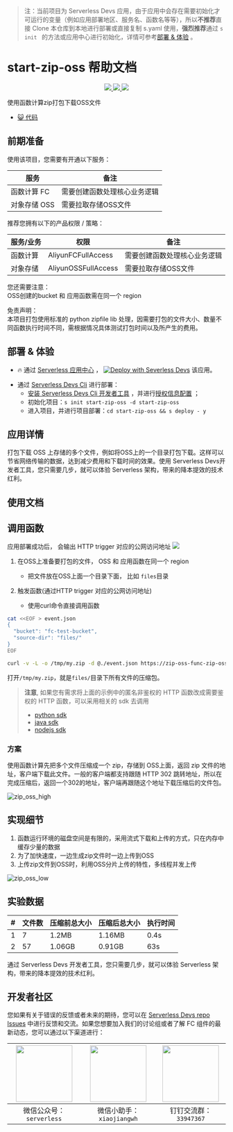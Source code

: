 
> 注：当前项目为 Serverless Devs 应用，由于应用中会存在需要初始化才可运行的变量（例如应用部署地区、服务名、函数名等等），所以**不推荐**直接 Clone 本仓库到本地进行部署或直接复制 s.yaml 使用，**强烈推荐**通过 `s init ` 的方法或应用中心进行初始化，详情可参考[部署 & 体验](#部署--体验) 。

# start-zip-oss 帮助文档
<p align="center" class="flex justify-center">
    <a href="https://www.serverless-devs.com" class="ml-1">
    <img src="http://editor.devsapp.cn/icon?package=start-zip-oss&type=packageType">
  </a>
  <a href="http://www.devsapp.cn/details.html?name=start-zip-oss" class="ml-1">
    <img src="http://editor.devsapp.cn/icon?package=start-zip-oss&type=packageVersion">
  </a>
  <a href="http://www.devsapp.cn/details.html?name=start-zip-oss" class="ml-1">
    <img src="http://editor.devsapp.cn/icon?package=start-zip-oss&type=packageDownload">
  </a>
</p>

<description>

使用函数计算zip打包下载OSS文件

</description>

<codeUrl>

- [:smiley_cat: 代码](https://github.com/devsapp/start-zip-oss)

</codeUrl>
<preview>



</preview>


## 前期准备

使用该项目，您需要有开通以下服务：

<service>



| 服务 |  备注  |
| --- |  --- |
| 函数计算 FC |  需要创建函数处理核心业务逻辑 |
| 对象存储 OSS |  需要拉取存储OSS文件 |

</service>

推荐您拥有以下的产品权限 / 策略：
<auth>



| 服务/业务 |  权限 |  备注  |
| --- |  --- |   --- |
| 函数计算 | AliyunFCFullAccess |  需要创建函数处理核心业务逻辑 |
| 对象存储 | AliyunOSSFullAccess |  需要拉取存储OSS文件 |

</auth>

<remark>

您还需要注意：   
OSS创建的bucket 和 应用函数需在同一个 region

</remark>

<disclaimers>

免责声明：   
本项目打包使用标准的 python zipfile lib 处理，因需要打包的文件大小、数量不同函数执行时间不同，需根据情况具体测试打包时间以及所产生的费用。

</disclaimers>

## 部署 & 体验

<appcenter>
   
- :fire: 通过 [Serverless 应用中心](https://fcnext.console.aliyun.com/applications/create?template=start-zip-oss) ，
  [![Deploy with Severless Devs](https://img.alicdn.com/imgextra/i1/O1CN01w5RFbX1v45s8TIXPz_!!6000000006118-55-tps-95-28.svg)](https://fcnext.console.aliyun.com/applications/create?template=start-zip-oss) 该应用。
   
</appcenter>
<deploy>
    
- 通过 [Serverless Devs Cli](https://www.serverless-devs.com/serverless-devs/install) 进行部署：
  - [安装 Serverless Devs Cli 开发者工具](https://www.serverless-devs.com/serverless-devs/install) ，并进行[授权信息配置](https://docs.serverless-devs.com/fc/config) ；
  - 初始化项目：`s init start-zip-oss -d start-zip-oss `
  - 进入项目，并进行项目部署：`cd start-zip-oss && s deploy - y`
   
</deploy>

## 应用详情

<appdetail id="flushContent">

打包下载 OSS 上存储的多个文件，例如将OSS上的一个目录打包下载。这样可以节省网络传输的数据，达到减少费用和下载时间的效果。使用 Serverless Devs开发者工具，您只需要几步，就可以体验 Serverless 架构，带来的降本提效的技术红利。

</appdetail>

## 使用文档

<usedetail id="flushContent">

## 调用函数
应用部署成功后， 会输出 HTTP trigger 对应的公网访问地址
![](https://img.alicdn.com/imgextra/i3/O1CN013J7B3G1E2Eny1yjR1_!!6000000000293-2-tps-908-144.png)

1. 在OSS上准备要打包的文件， OSS 和 应用函数在同一个 region
    - 把文件放在OSS上面一个目录下面， 比如 `files`目录

2. 触发函数(通过HTTP trigger 对应的公网访问地址)
    - 使用curl命令直接调用函数

```bash
cat <<EOF > event.json
{
  "bucket": "fc-test-bucket",
  "source-dir": "files/"
}
EOF

curl -v -L -o /tmp/my.zip -d @./event.json https://zip-oss-func-zip-oss-xxxx.cn-shanghai.fcapp.run
```

打开`/tmp/my.zip`，就是`files/`目录下所有文件的压缩包。

> **注意**, 如果您有需求将上面的示例中的匿名非鉴权的 HTTP 函数改成需要鉴权的 HTTP 函数，可以采用相关的 sdk 去调用
> - [python sdk](https://github.com/aliyun/fc-python-sdk/blob/master/fc2/client.py#L125)
> - [java sdk](https://github.com/aliyun/fc-java-sdk/blob/bef94ddecad395503bb49476e3886a86e7dd9bcf/src/test/java/com/aliyuncs/fc/FunctionComputeClientTest.java#L2165)
> - [nodejs sdk](https://github.com/aliyun/fc-nodejs-sdk/blob/master/lib/client.js#L103)  

### 方案

使用函数计算先把多个文件压缩成一个 zip，存储到 OSS上面，返回 zip 文件的地址，客户端下载此文件。一般的客户端都支持跟随 HTTP 302 跳转地址，所以在完成压缩后，返回一个302的地址，客户端再跟随这个地址下载压缩后的文件包。

![zip_oss_high](https://img.alicdn.com/tfs/TB1GitkyeL2gK0jSZPhXXahvXXa-1258-946.png)

## 实现细节

1. 函数运行环境的磁盘空间是有限的，采用流式下载和上传的方式，只在内存中缓存少量的数据
2. 为了加快速度，一边生成zip文件时一边上传到OSS
3. 上传zip文件到OSS时，利用OSS分片上传的特性，多线程并发上传

![zip_oss_low](https://img.alicdn.com/tfs/TB13jVqyoY1gK0jSZFCXXcwqXXa-774-1066.png)

## 实验数据

|#|文件数|压缩前总大小|压缩后总大小|执行时间|
|---|---|---|---|---|
|1|7|1.2MB|1.16MB|0.4s|
|2|57|1.06GB|0.91GB|63s|

通过 Serverless Devs 开发者工具，您只需要几步，就可以体验 Serverless 架构，带来的降本提效的技术红利。

</usedetail>


<devgroup>


## 开发者社区

您如果有关于错误的反馈或者未来的期待，您可以在 [Serverless Devs repo Issues](https://github.com/serverless-devs/serverless-devs/issues) 中进行反馈和交流。如果您想要加入我们的讨论组或者了解 FC 组件的最新动态，您可以通过以下渠道进行：

<p align="center">  

| <img src="https://serverless-article-picture.oss-cn-hangzhou.aliyuncs.com/1635407298906_20211028074819117230.png" width="130px" > | <img src="https://serverless-article-picture.oss-cn-hangzhou.aliyuncs.com/1635407044136_20211028074404326599.png" width="130px" > | <img src="https://serverless-article-picture.oss-cn-hangzhou.aliyuncs.com/1635407252200_20211028074732517533.png" width="130px" > |
| --------------------------------------------------------------------------------------------------------------------------------- | --------------------------------------------------------------------------------------------------------------------------------- | --------------------------------------------------------------------------------------------------------------------------------- |
| <center>微信公众号：`serverless`</center>                                                                                         | <center>微信小助手：`xiaojiangwh`</center>                                                                                        | <center>钉钉交流群：`33947367`</center>                                                                                           |
</p>
</devgroup>
